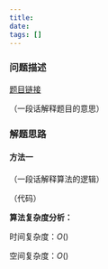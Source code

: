 ```yaml
---
title: 
date: 
tags: []
---
```


### 问题描述

[题目链接]()

（一段话解释题目的意思）

### 解题思路

#### 方法一

（一段话解释算法的逻辑）

（代码）

**算法复杂度分析：**

时间复杂度：$O()$

空间复杂度：$O()$
